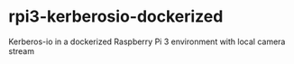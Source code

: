 # rpi3-kerberosio-dockerized
Kerberos-io in a dockerized Raspberry Pi 3 environment with local camera stream
